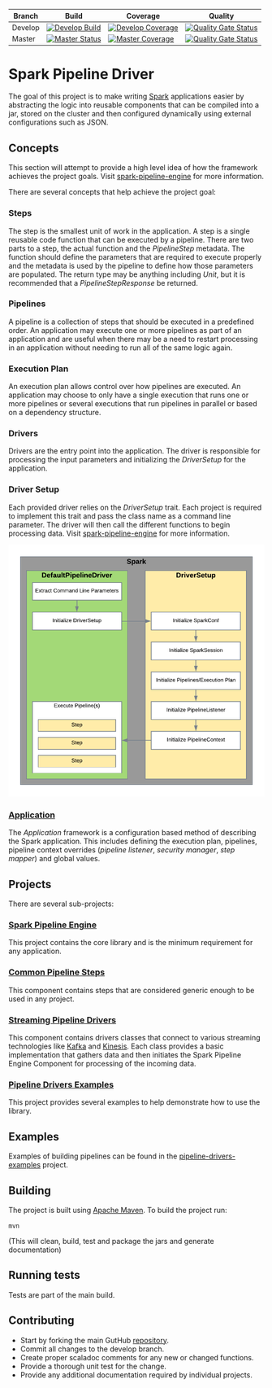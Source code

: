 |Branch|Build|Coverage|Quality|
-------|-----|---------|-------|
|Develop|[![Develop Build](https://travis-ci.com/Acxiom/spark-pipeline-driver.svg?branch=develop)](https://travis-ci.com/Acxiom/spark-pipeline-driver?branch=develop)|[![Develop Coverage](https://img.shields.io/coveralls/github/Acxiom/spark-pipeline-driver/develop.svg)](https://coveralls.io/github/Acxiom/spark-pipeline-driver?branch=develop)|[![Quality Gate Status](https://sonarcloud.io/api/project_badges/measure?project=com.acxiom%3Aspark-pipeline-driver%3Adevelop&metric=alert_status)](https://sonarcloud.io/dashboard?id=com.acxiom%3Aspark-pipeline-driver%3Adevelop)|
|Master|[![Master Status](https://travis-ci.com/Acxiom/spark-pipeline-driver.svg?branch=master)](https://travis-ci.com/Acxiom/spark-pipeline-driver?branch=master)|[![Master Coverage](https://img.shields.io/coveralls/github/Acxiom/spark-pipeline-driver/master.svg)](https://coveralls.io/github/Acxiom/spark-pipeline-driver?branch=master)|[![Quality Gate Status](https://sonarcloud.io/api/project_badges/measure?project=com.acxiom%3Aspark-pipeline-driver%3Amaster&metric=alert_status)](https://sonarcloud.io/dashboard?id=com.acxiom%3Aspark-pipeline-driver%3Amaster)|

# Spark Pipeline Driver
The goal of this project is to make writing [Spark](http://spark.apache.org) applications easier by abstracting the logic
into reusable components that can be compiled into a jar, stored on the cluster and then configured dynamically using
external configurations such as JSON.

## Concepts
This section will attempt to provide a high level idea of how the framework achieves the project goals. Visit 
[spark-pipeline-engine](spark-pipeline-engine/readme.md) for more information.

There are several concepts that help achieve the project goal:

### Steps
The step is the smallest unit of work in the application. A step is a single reusable code function that can be executed
by a pipeline. There are two parts to a step, the actual function and the *PipelineStep* metadata. The function should 
define the parameters that are required to execute properly and the metadata is used by the pipeline to define how those
parameters are populated. The return type may be anything including *Unit*, but it is recommended that a 
*PipelineStepResponse* be returned.

### Pipelines
A pipeline is a collection of steps that should be executed in a predefined order. An application may execute one or 
more pipelines as part of an application and are useful when there may be a need to restart processing in an application
without needing to run all of the same logic again.

### Execution Plan
An execution plan allows control over how pipelines are executed. An application may choose to only have a single 
execution that runs one or more pipelines or several executions that run pipelines in parallel or based on a dependency
structure.

### Drivers
Drivers are the entry point into the application. The driver is responsible for processing the input parameters and
initializing the *DriverSetup* for the application.

### Driver Setup
Each provided driver relies on the *DriverSetup* trait. Each project is required to implement this trait and pass the
class name as a command line parameter. The driver will then call the different functions to begin processing data. Visit
[spark-pipeline-engine](spark-pipeline-engine/readme.md) for more information.

![Driver Initialization](docs/images/DefaultPipelineDriver.png "Default Pipeline Driver Flow")

### [Application](spark-pipeline-engine/docs/application.md)
The *Application* framework is a configuration based method of describing the Spark application. This includes defining 
the execution plan, pipelines, pipeline context overrides (*pipeline listener*, *security manager*, *step mapper*) and 
global values.

## Projects
There are several sub-projects:

### [Spark Pipeline Engine](spark-pipeline-engine/readme.md)
This project contains the core library and is the minimum requirement for any application.

### [Common Pipeline Steps](common-pipeline-steps/readme.md)
This component contains steps that are considered generic enough to be used in any project.

### [Streaming Pipeline Drivers](streaming-pipeline-drivers/readme.md)
This component contains drivers classes that connect to various streaming technologies like [Kafka](http://kafka.apache.org/) 
and [Kinesis](https://aws.amazon.com/kinesis/). Each class provides a basic implementation that gathers data and then 
initiates the Spark Pipeline Engine Component for processing of the incoming data.

### [Pipeline Drivers Examples](pipeline-drivers-examples/readme.md)
This project provides several examples to help demonstrate how to use the library.

## Examples
Examples of building pipelines can be found in the [pipeline-drivers-examples](pipeline-drivers-examples/readme.md) project.

## Building
The project is built using [Apache Maven](http://maven.apache.org/).
To build the project run:

	mvn

(This will clean, build, test and package the jars and generate documentation)

## Running tests
Tests are part of the main build.

## Contributing
* Start by forking the main GutHub [repository](https://github.com/Acxiom/spark-pipeline-driver).
* Commit all changes to the develop branch.
* Create proper scaladoc comments for any new or changed functions.
* Provide a thorough unit test for the change.
* Provide any additional documentation required by individual projects.

